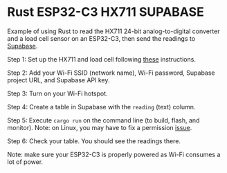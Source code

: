 # Rust ESP32-C3 HX711 SUPABASE

Example of using Rust to read the HX711 24-bit analog-to-digital converter and a load cell sensor on an ESP32-C3, then send the readings to [Supabase](https://supabase.com/).

Step 1: Set up the HX711 and load cell following [these](https://github.com/weiying-chen/rust-esp32c3-hx711) instructions. 

Step 2: Add your Wi-Fi SSID (network name), Wi-Fi password, Supabase project URL, and Supabase API key. 

Step 3: Turn on your Wi-Fi hotspot.

Step 4: Create a table in Supabase with the `reading` (text) column.

Step 5: Execute `cargo run` on the command line (to build, flash, and monitor). Note: on Linux, you may have to fix a permission [issue](https://github.com/esp-rs/espflash/blob/main/espflash/README.md#permissions-on-linux).

Step 6: Check your table. You should see the readings there.

Note: make sure your ESP32-C3 is properly powered as Wi-Fi consumes a lot of power.

